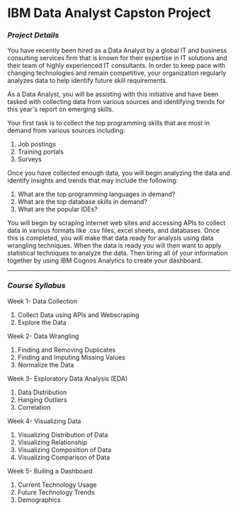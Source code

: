 # IBM Data Analyst Capston Project

### ***Project Details***

You have recently been hired as a Data Analyst by a global IT and business consulting services firm that is known for their expertise in IT solutions and their team of highly experienced IT consultants.  In order to keep pace with changing technologies and remain competitive, your organization regularly analyzes data to help identify future skill requirements. 

As a Data Analyst, you will be assisting with this initiative and have been tasked with collecting data from various sources and identifying trends for this year's report on emerging skills. 

Your first task is to collect the top programming skills that are most in demand from various sources including:
1. Job postings
2. Training portals
3. Surveys

Once you have collected enough data, you will begin analyzing the data and identify insights and trends that may include the following:
1. What are the top programming languages in demand?
2. What are the top database skills in demand?
3. What are the popular IDEs?

You will begin by scraping internet web sites and accessing APIs to collect data in various formats like .csv files, excel sheets, and databases. Once this is completed, you will make that data ready for analysis using data wrangling techniques. When the data is ready you will then want to apply statistical techniques to analyze the data.  Then bring all of your information together by using  IBM Cognos Analytics to create your dashboard.
___

### ***Course Syllabus***
Week 1- Data Collection
1. Collect Data using APIs and Webscraping
2. Explore the Data

Week 2- Data Wrangling
1. Finding and Removing Duplicates
2. Finding and Imputing Missing Values
3. Normalize the Data

Week 3- Exploratory Data Analysis (EDA)
1. Data Distribution
2. Hanging Outliers
3. Correlation

Week 4- Visualizing Data
1. Visualizing Distribution of Data
2. Visualizing Relationship
3. Visualizing Composition of Data
4. Visualizing Comparison of Data

Week 5- Builing a Dashboard
1. Current Technology Usage
2. Future Technology Trends 
3. Demographics

